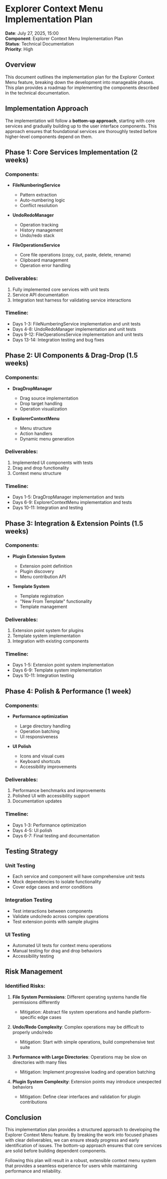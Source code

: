# Explorer Context Menu Implementation Plan

**Date**: July 27, 2025, 15:00  
**Component**: Explorer Context Menu Implementation Plan  
**Status**: Technical Documentation  
**Priority**: High

## Overview

This document outlines the implementation plan for the Explorer Context Menu feature, breaking down the development into manageable phases. This plan provides a roadmap for implementing the components described in the technical documentation.

## Implementation Approach

The implementation will follow a **bottom-up approach**, starting with core services and gradually building up to the user interface components. This approach ensures that foundational services are thoroughly tested before higher-level components depend on them.

## Phase 1: Core Services Implementation (2 weeks)

### Components:
- **FileNumberingService**
  - Pattern extraction
  - Auto-numbering logic
  - Conflict resolution
  
- **UndoRedoManager**
  - Operation tracking
  - History management
  - Undo/redo stack
  
- **FileOperationsService**
  - Core file operations (copy, cut, paste, delete, rename)
  - Clipboard management
  - Operation error handling

### Deliverables:
1. Fully implemented core services with unit tests
2. Service API documentation
3. Integration test harness for validating service interactions

### Timeline:
- Days 1-3: FileNumberingService implementation and unit tests
- Days 4-8: UndoRedoManager implementation and unit tests
- Days 9-12: FileOperationsService implementation and unit tests
- Days 13-14: Integration testing and bug fixes

## Phase 2: UI Components & Drag-Drop (1.5 weeks)

### Components:
- **DragDropManager**
  - Drag source implementation
  - Drop target handling
  - Operation visualization
  
- **ExplorerContextMenu**
  - Menu structure
  - Action handlers
  - Dynamic menu generation

### Deliverables:
1. Implemented UI components with tests
2. Drag and drop functionality
3. Context menu structure

### Timeline:
- Days 1-5: DragDropManager implementation and tests
- Days 6-9: ExplorerContextMenu implementation and tests
- Days 10-11: Integration and testing

## Phase 3: Integration & Extension Points (1.5 weeks)

### Components:
- **Plugin Extension System**
  - Extension point definition
  - Plugin discovery
  - Menu contribution API
  
- **Template System**
  - Template registration
  - "New From Template" functionality
  - Template management

### Deliverables:
1. Extension point system for plugins
2. Template system implementation
3. Integration with existing components

### Timeline:
- Days 1-5: Extension point system implementation
- Days 6-9: Template system implementation
- Days 10-11: Integration testing

## Phase 4: Polish & Performance (1 week)

### Components:
- **Performance optimization**
  - Large directory handling
  - Operation batching
  - UI responsiveness

- **UI Polish**
  - Icons and visual cues
  - Keyboard shortcuts
  - Accessibility improvements

### Deliverables:
1. Performance benchmarks and improvements
2. Polished UI with accessibility support
3. Documentation updates

### Timeline:
- Days 1-3: Performance optimization
- Days 4-5: UI polish
- Days 6-7: Final testing and documentation

## Testing Strategy

### Unit Testing
- Each service and component will have comprehensive unit tests
- Mock dependencies to isolate functionality
- Cover edge cases and error conditions

### Integration Testing
- Test interactions between components
- Validate undo/redo across complex operations
- Test extension points with sample plugins

### UI Testing
- Automated UI tests for context menu operations
- Manual testing for drag and drop behaviors
- Accessibility testing

## Risk Management

### Identified Risks:
1. **File System Permissions**: Different operating systems handle file permissions differently
   - Mitigation: Abstract file system operations and handle platform-specific edge cases

2. **Undo/Redo Complexity**: Complex operations may be difficult to properly undo/redo
   - Mitigation: Start with simple operations, build comprehensive test suite

3. **Performance with Large Directories**: Operations may be slow on directories with many files
   - Mitigation: Implement progressive loading and operation batching

4. **Plugin System Complexity**: Extension points may introduce unexpected behaviors
   - Mitigation: Define clear interfaces and validation for plugin contributions

## Conclusion

This implementation plan provides a structured approach to developing the Explorer Context Menu feature. By breaking the work into focused phases with clear deliverables, we can ensure steady progress and early identification of issues. The bottom-up approach ensures that core services are solid before building dependent components.

Following this plan will result in a robust, extensible context menu system that provides a seamless experience for users while maintaining performance and reliability.
